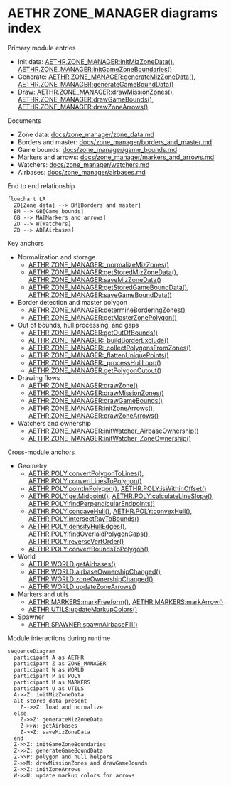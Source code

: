 # AETHR ZONE_MANAGER diagrams index

Primary module entries
- Init data: [AETHR.ZONE_MANAGER:initMizZoneData()](dev/ZONE_MANAGER.lua:122), [AETHR.ZONE_MANAGER:initGameZoneBoundaries()](dev/ZONE_MANAGER.lua:860)
- Generate: [AETHR.ZONE_MANAGER:generateMizZoneData()](dev/ZONE_MANAGER.lua:205), [AETHR.ZONE_MANAGER:generateGameBoundData()](dev/ZONE_MANAGER.lua:895)
- Draw: [AETHR.ZONE_MANAGER:drawMissionZones()](dev/ZONE_MANAGER.lua:980), [AETHR.ZONE_MANAGER:drawGameBounds()](dev/ZONE_MANAGER.lua:931), [AETHR.ZONE_MANAGER:drawZoneArrows()](dev/ZONE_MANAGER.lua:1025)

Documents
- Zone data: [docs/zone_manager/zone_data.md](docs/zone_manager/zone_data.md)
- Borders and master: [docs/zone_manager/borders_and_master.md](docs/zone_manager/borders_and_master.md)
- Game bounds: [docs/zone_manager/game_bounds.md](docs/zone_manager/game_bounds.md)
- Markers and arrows: [docs/zone_manager/markers_and_arrows.md](docs/zone_manager/markers_and_arrows.md)
- Watchers: [docs/zone_manager/watchers.md](docs/zone_manager/watchers.md)
- Airbases: [docs/zone_manager/airbases.md](docs/zone_manager/airbases.md)

End to end relationship

```mermaid
flowchart LR
  ZD[Zone data] --> BM[Borders and master]
  BM --> GB[Game bounds]
  GB --> MA[Markers and arrows]
  ZD --> W[Watchers]
  ZD --> AB[Airbases]
```

Key anchors
- Normalization and storage
  - [AETHR.ZONE_MANAGER:_normalizeMizZones()](dev/ZONE_MANAGER.lua:53)
  - [AETHR.ZONE_MANAGER:getStoredMizZoneData()](dev/ZONE_MANAGER.lua:141), [AETHR.ZONE_MANAGER:saveMizZoneData()](dev/ZONE_MANAGER.lua:152)
  - [AETHR.ZONE_MANAGER:getStoredGameBoundData()](dev/ZONE_MANAGER.lua:874), [AETHR.ZONE_MANAGER:saveGameBoundData()](dev/ZONE_MANAGER.lua:885)
- Border detection and master polygon
  - [AETHR.ZONE_MANAGER:determineBorderingZones()](dev/ZONE_MANAGER.lua:232)
  - [AETHR.ZONE_MANAGER:getMasterZonePolygon()](dev/ZONE_MANAGER.lua:520)
- Out of bounds, hull processing, and gaps
  - [AETHR.ZONE_MANAGER:getOutOfBounds()](dev/ZONE_MANAGER.lua:799)
  - [AETHR.ZONE_MANAGER:_buildBorderExclude()](dev/ZONE_MANAGER.lua:356)
  - [AETHR.ZONE_MANAGER:_collectPolygonsFromZones()](dev/ZONE_MANAGER.lua:385)
  - [AETHR.ZONE_MANAGER:_flattenUniquePoints()](dev/ZONE_MANAGER.lua:410)
  - [AETHR.ZONE_MANAGER:_processHullLoop()](dev/ZONE_MANAGER.lua:449)
  - [AETHR.ZONE_MANAGER:getPolygonCutout()](dev/ZONE_MANAGER.lua:566)
- Drawing flows
  - [AETHR.ZONE_MANAGER:drawZone()](dev/ZONE_MANAGER.lua:329)
  - [AETHR.ZONE_MANAGER:drawMissionZones()](dev/ZONE_MANAGER.lua:980)
  - [AETHR.ZONE_MANAGER:drawGameBounds()](dev/ZONE_MANAGER.lua:931)
  - [AETHR.ZONE_MANAGER:initZoneArrows()](dev/ZONE_MANAGER.lua:1075), [AETHR.ZONE_MANAGER:drawZoneArrows()](dev/ZONE_MANAGER.lua:1025)
- Watchers and ownership
  - [AETHR.ZONE_MANAGER:initWatcher_AirbaseOwnership()](dev/ZONE_MANAGER.lua:1103)
  - [AETHR.ZONE_MANAGER:initWatcher_ZoneOwnership()](dev/ZONE_MANAGER.lua:1113)

Cross-module anchors
- Geometry
  - [AETHR.POLY:convertPolygonToLines()](dev/POLY.lua:737), [AETHR.POLY:convertLinesToPolygon()](dev/POLY.lua:582)
  - [AETHR.POLY:pointInPolygon()](dev/POLY.lua:66), [AETHR.POLY:isWithinOffset()](dev/POLY.lua:1106)
  - [AETHR.POLY:getMidpoint()](dev/POLY.lua:1171), [AETHR.POLY:calculateLineSlope()](dev/POLY.lua:1186), [AETHR.POLY:findPerpendicularEndpoints()](dev/POLY.lua:1218)
  - [AETHR.POLY:concaveHull()](dev/POLY.lua:1309), [AETHR.POLY:convexHull()](dev/POLY.lua:1461), [AETHR.POLY:intersectRayToBounds()](dev/POLY.lua:1491)
  - [AETHR.POLY:densifyHullEdges()](dev/POLY.lua:1556), [AETHR.POLY:findOverlaidPolygonGaps()](dev/POLY.lua:1618), [AETHR.POLY:reverseVertOrder()](dev/POLY.lua:1761)
  - [AETHR.POLY:convertBoundsToPolygon()](dev/POLY.lua:1039)
- World
  - [AETHR.WORLD:getAirbases()](dev/WORLD.lua:428)
  - [AETHR.WORLD:airbaseOwnershipChanged()](dev/WORLD.lua:970), [AETHR.WORLD:zoneOwnershipChanged()](dev/WORLD.lua:1006)
  - [AETHR.WORLD:updateZoneArrows()](dev/WORLD.lua:730)
- Markers and utils
  - [AETHR.MARKERS:markFreeform()](dev/MARKERS.lua:43), [AETHR.MARKERS:markArrow()](dev/MARKERS.lua:138)
  - [AETHR.UTILS:updateMarkupColors()](dev/UTILS.lua:188)
- Spawner
  - [AETHR.SPAWNER:spawnAirbaseFill()](dev/SPAWNER.lua:2169)

Module interactions during runtime

```mermaid
sequenceDiagram
  participant A as AETHR
  participant Z as ZONE_MANAGER
  participant W as WORLD
  participant P as POLY
  participant M as MARKERS
  participant U as UTILS
  A->>Z: initMizZoneData
  alt stored data present
    Z-->>Z: load and normalize
  else
    Z->>Z: generateMizZoneData
    Z->>W: getAirbases
    Z->>Z: saveMizZoneData
  end
  Z->>Z: initGameZoneBoundaries
  Z->>Z: generateGameBoundData
  Z->>P: polygon and hull helpers
  Z->>M: drawMissionZones and drawGameBounds
  Z->>Z: initZoneArrows
  W->>U: update markup colors for arrows